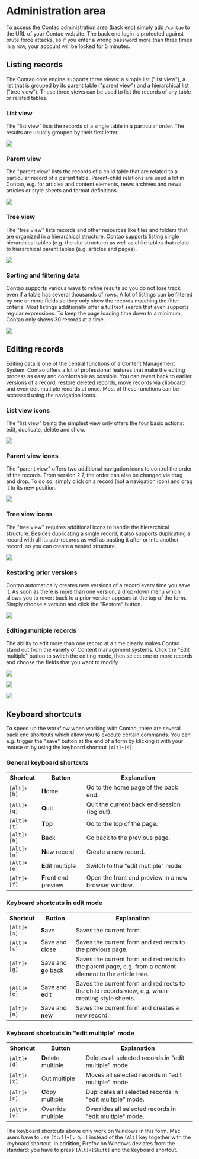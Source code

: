 # Administration area

To access the Contao administration area (back end) simply add `/contao` to the
URL of your Contao website. The back end login is protected against brute force
attacks, so if you enter a wrong password more than three times in a row, your
account will be locked for 5 minutes.


## Listing records

The Contao core engine supports three views: a simple list ("list view"), a list
that is grouped by its parent table ("parent view") and a hierarchical list
("tree view"). These three views can be used to list the records of any table or
related tables.


### List view

The "list view" lists the records of a single table in a particular order. The
results are usually grouped by their first letter.

![](https://raw.github.com/contao/docs/3.0/manual/en/images/list-view.jpg)


### Parent view

The "parent view" lists the records of a child table that are related to a
particular record of a parent table. Parent-child relations are used a lot in
Contao, e.g. for articles and content elements, news archives and news articles
or style sheets and format definitions.

![](https://raw.github.com/contao/docs/3.0/manual/en/images/parent-view.jpg)


### Tree view

The "tree view" lists records and other resources like files and folders that
are organized in a hierarchical structure. Contao supports listing single
hierarchical tables (e.g. the site structure) as well as child tables that
relate to hierarchical parent tables (e.g. articles and pages).

![](https://raw.github.com/contao/docs/3.0/manual/en/images/tree-view.jpg)


### Sorting and filtering data

Contao supports various ways to refine results so you do not lose track even if
a table has several thousands of rows. A lot of listings can be filtered by one
or more fields so they only show the records matching the filter criteria. Most
listings additionally offer a full text search that even supports regular
expressions. To keep the page loading time down to a minimum, Contao only shows
30 records at a time.

![](https://raw.github.com/contao/docs/3.0/manual/en/images/sorting-and-filtering.jpg)


## Editing records

Editing data is one of the central functions of a Content Management System.
Contao offers a lot of professional features that make the editing process as
easy and comfortable as possible. You can revert back to earlier versions of a
record, restore deleted records, move records via clipboard and even edit
multiple records at once. Most of these functions can be accessed using the
navigation icons.


### List view icons

The "list view" being the simplest view only offers the four basic actions:
edit, duplicate, delete and show.

![](https://raw.github.com/contao/docs/3.0/manual/en/images/list-view-icons.jpg)


### Parent view icons

The "parent view" offers two additional navigation icons to control the order of
the records. From version 2.7, the order can also be changed via drag and drop.
To do so, simply click on a record (not a navigation icon) and drag it to its
new position.

![](https://raw.github.com/contao/docs/3.0/manual/en/images/parent-view-icons.jpg)


### Tree view icons

The "tree view" requires additional icons to handle the hierarchical structure.
Besides duplicating a single record, it also supports duplicating a record with
all its sub-records as well as pasting it after or into another record, so you
can create a nested structure.

![](https://raw.github.com/contao/docs/3.0/manual/en/images/tree-view-icons.jpg)


### Restoring prior versions

Contao automatically creates new versions of a record every time you save it. As
soon as there is more than one version, a drop-down menu which allows you to
revert back to a prior version appears at the top of the form. Simply choose a
version and click the "Restore" button.

![](https://raw.github.com/contao/docs/3.0/manual/en/images/versioning.jpg)


### Editing multiple records

The ability to edit more than one record at a time clearly makes Contao stand
out from the variety of Content management systems. Click the "Edit multiple"
button to switch the editing mode, then select one or more records and choose
the fields that you want to modify.

![](https://raw.github.com/contao/docs/3.0/manual/en/images/select-multiple-records.jpg)

![](https://raw.github.com/contao/docs/3.0/manual/en/images/select-fields-to-edit.jpg)

![](https://raw.github.com/contao/docs/3.0/manual/en/images/edit-multiple-records.jpg)


## Keyboard shortcuts

To speed up the workflow when working with Contao, there are several back end
shortcuts which allow you to execute certain commands. You can e.g. trigger the
"save" button at the end of a form by klicking it with your mouse or by using
the keyboard shortcut `[Alt]+[s]`.


### General keyboard shortcuts

<table>
<tr>
  <th>Shortcut</th>
  <th>Button</th>
  <th>Explanation</th>
</tr>
<tr>
  <td><code>[Alt]+[h]</code></td>
  <td><b>H</b>ome</td>
  <td>Go to the home page of the back end.</td>
</tr>
<tr>
  <td><code>[Alt]+[q]</code></td>
  <td><b>Q</b>uit</td>
  <td>Quit the current back end session (log out).</td>
</tr>
<tr>
  <td><code>[Alt]+[t]</code></td>
  <td><b>T</b>op</td>
  <td>Go to the top of the page.</td>
</tr>
<tr>
  <td><code>[Alt]+[b]</code></td>
  <td><b>B</b>ack</td>
  <td>Go back to the previous page.</td>
</tr>
<tr>
  <td><code>[Alt]+[n]</code></td>
  <td><b>N</b>ew record</td>
  <td>Create a new record.</td>
</tr>
<tr>
  <td><code>[Alt]+[e]</code></td>
  <td><b>E</b>dit multiple</td>
  <td>Switch to the "edit multiple" mode.</td>
</tr>
<tr>
  <td><code>[Alt]+[f]</code></td>
  <td><b>F</b>ront end preview</td>
  <td>Open the front end preview in a new browser window.</td>
</tr>
</table>


### Keyboard shortcuts in edit mode

<table>
<tr>
  <th>Shortcut</th>
  <th>Button</th>
  <th>Explanation</th>
</tr>
<tr>
  <td><code>[Alt]+[s]</code></td>
  <td><b>S</b>ave</td>
  <td>Saves the current form.</td>
</tr>
<tr>
  <td><code>[Alt]+[c]</code></td>
  <td>Save and <b>c</b>lose</td>
  <td>Saves the current form and redirects to the previous page.</td>
</tr>
<tr>
  <td><code>[Alt]+[g]</code></td>
  <td>Save and <b>g</b>o back</td>
  <td>Saves the current form and redirects to the parent page, e.g. from a
content element to the article tree.</td>
</tr>
<tr>
  <td><code>[Alt]+[e]</code></td>
  <td>Save and <b>e</b>dit</td>
  <td>Saves the current form and redirects to the child records view, e.g. when
creating style sheets.</td>
</tr>
<tr>
  <td><code>[Alt]+[n]</code></td>
  <td>Save and <b>n</b>ew</td>
  <td>Saves the current form and creates a new record.</td>
</tr>
</table>


### Keyboard shortcuts in "edit multiple" mode

<table>
<tr>
  <th>Shortcut</th>
  <th>Button</th>
  <th>Explanation</th>
</tr>
<tr>
  <td><code>[Alt]+[d]</code></td>
  <td><b>D</b>elete multiple</td>
  <td>Deletes all selected records in "edit multiple" mode.</td>
</tr>
<tr>
  <td><code>[Alt]+[x]</code></td>
  <td>Cut multiple</td>
  <td>Moves all selected records in "edit multiple" mode.</td>
</tr>
<tr>
  <td><code>[Alt]+[c]</code></td>
  <td><b>C</b>opy multiple</td>
  <td>Duplicates all selected records in "edit multiple" mode.</td>
</tr>
<tr>
  <td><code>[Alt]+[v]</code></td>
  <td>Override multiple</td>
  <td>Overrides all selected records in "edit multiple" mode.</td>
</tr>
</table>

The keyboard shortcuts above only work on Windows in this form. Mac users have
to use `[Ctrl]+[⌥ Opt]` instead of the `[Alt]` key together with the keyboard
shortcut. In addition, Firefox on Windows deviates from the standard: you have
to press `[Alt]+[Shift]` and the keyboard shortcut.

